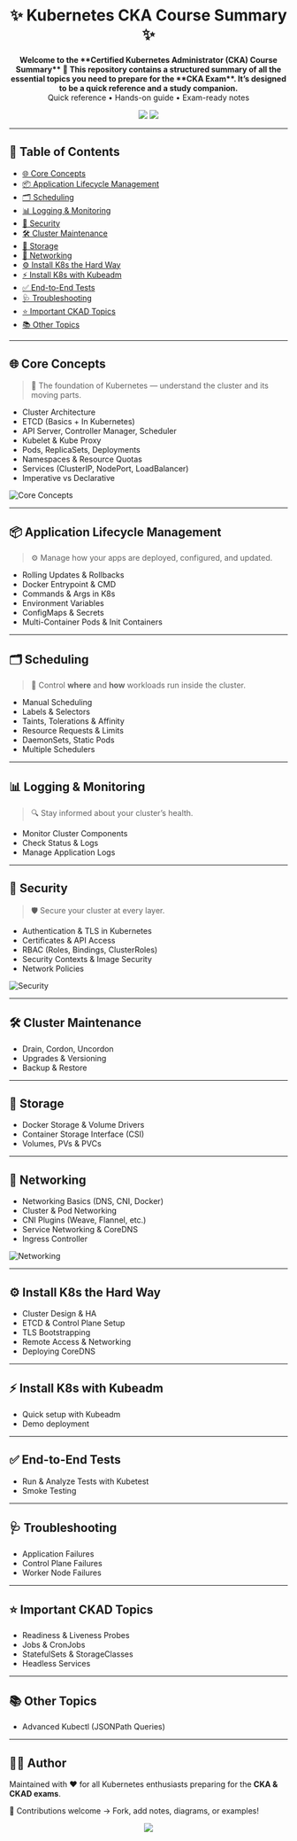 <h1 align="center">✨ Kubernetes CKA Course Summary ✨</h1>


<p align="center">
  <b>Welcome to the **Certified Kubernetes Administrator (CKA) Course Summary** 📘
This repository contains a structured summary of all the essential topics you need to prepare for the **CKA Exam**.  
It’s designed to be a quick reference and a study companion.
  </b><br/>
  Quick reference • Hands-on guide • Exam-ready notes
</p>

<p align="center">
  <a href="https://kubernetes.io/docs/"><img src="https://img.shields.io/badge/Kubernetes-Documentation-326CE5?style=flat&logo=kubernetes&logoColor=white" /></a>
  <a href="https://github.com/your-username/cka-course-summary/stargazers"><img src="https://img.shields.io/github/stars/your-username/cka-course-summary?style=social" /></a>
</p>

---

## 📑 Table of Contents
- [🌐 Core Concepts](#-core-concepts)
- [📦 Application Lifecycle Management](#-application-lifecycle-management)
- [🗂️ Scheduling](#️-scheduling)
- [📊 Logging & Monitoring](#-logging--monitoring)
- [🔐 Security](#-security)
- [🛠️ Cluster Maintenance](#️-cluster-maintenance)
- [💾 Storage](#-storage)
- [🌉 Networking](#-networking)
- [⚙️ Install K8s the Hard Way](#️-install-k8s-the-hard-way)
- [⚡ Install K8s with Kubeadm](#-install-k8s-with-kubeadm)
- [✅ End-to-End Tests](#-end-to-end-tests)
- [🩺 Troubleshooting](#-troubleshooting)
- [⭐ Important CKAD Topics](#-important-ckad-topics)
- [📚 Other Topics](#-other-topics)

---

## 🌐 Core Concepts
> 📘 The foundation of Kubernetes — understand the cluster and its moving parts.
- Cluster Architecture  
- ETCD (Basics + In Kubernetes)  
- API Server, Controller Manager, Scheduler  
- Kubelet & Kube Proxy  
- Pods, ReplicaSets, Deployments  
- Namespaces & Resource Quotas  
- Services (ClusterIP, NodePort, LoadBalancer)  
- Imperative vs Declarative  

![Core Concepts](https://kubernetes.io/images/kubeadm-stacked-color.png)

---

## 📦 Application Lifecycle Management
> ⚙️ Manage how your apps are deployed, configured, and updated.
- Rolling Updates & Rollbacks  
- Docker Entrypoint & CMD  
- Commands & Args in K8s  
- Environment Variables  
- ConfigMaps & Secrets  
- Multi-Container Pods & Init Containers  

---

## 🗂️ Scheduling
> 🎯 Control **where** and **how** workloads run inside the cluster.
- Manual Scheduling  
- Labels & Selectors  
- Taints, Tolerations & Affinity  
- Resource Requests & Limits  
- DaemonSets, Static Pods  
- Multiple Schedulers  

---

## 📊 Logging & Monitoring
> 🔍 Stay informed about your cluster’s health.
- Monitor Cluster Components  
- Check Status & Logs  
- Manage Application Logs  

---

## 🔐 Security
> 🛡️ Secure your cluster at every layer.
- Authentication & TLS in Kubernetes  
- Certificates & API Access  
- RBAC (Roles, Bindings, ClusterRoles)  
- Security Contexts & Image Security  
- Network Policies  

![Security](https://raw.githubusercontent.com/kubernetes/community/master/icons/png/security.png)

---

## 🛠️ Cluster Maintenance
- Drain, Cordon, Uncordon  
- Upgrades & Versioning  
- Backup & Restore  

---

## 💾 Storage
- Docker Storage & Volume Drivers  
- Container Storage Interface (CSI)  
- Volumes, PVs & PVCs  

---

## 🌉 Networking
- Networking Basics (DNS, CNI, Docker)  
- Cluster & Pod Networking  
- CNI Plugins (Weave, Flannel, etc.)  
- Service Networking & CoreDNS  
- Ingress Controller  

![Networking](https://miro.medium.com/v2/resize:fit:1000/format:webp/1*H2dBN3U5WZUJzV9oCeF8gw.png)

---

## ⚙️ Install K8s the Hard Way
- Cluster Design & HA  
- ETCD & Control Plane Setup  
- TLS Bootstrapping  
- Remote Access & Networking  
- Deploying CoreDNS  

---

## ⚡ Install K8s with Kubeadm
- Quick setup with Kubeadm  
- Demo deployment  

---

## ✅ End-to-End Tests
- Run & Analyze Tests with Kubetest  
- Smoke Testing  

---

## 🩺 Troubleshooting
- Application Failures  
- Control Plane Failures  
- Worker Node Failures  

---

## ⭐ Important CKAD Topics
- Readiness & Liveness Probes  
- Jobs & CronJobs  
- StatefulSets & StorageClasses  
- Headless Services  

---

## 📚 Other Topics
- Advanced Kubectl (JSONPath Queries)  

---

## 👨‍💻 Author
Maintained with ❤️ for all Kubernetes enthusiasts preparing for the **CKA & CKAD exams**.  

📌 Contributions welcome → Fork, add notes, diagrams, or examples!  

<p align="center">
  <img src="https://img.shields.io/badge/Happy Learning-💙-blue" />
</p>
